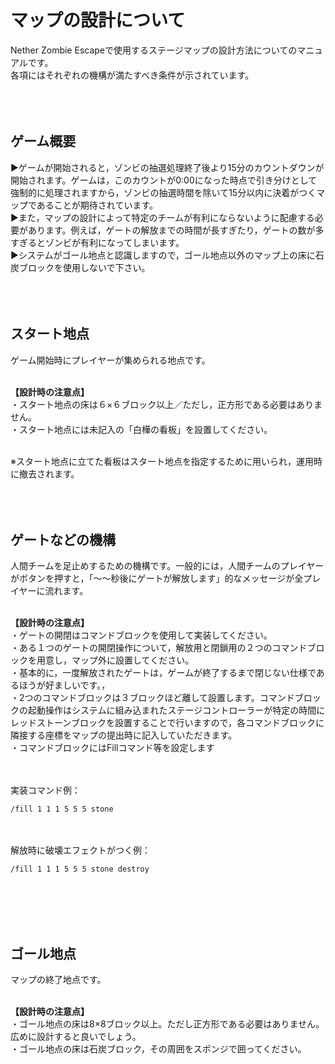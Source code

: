 # マップの設計について
Nether Zombie Escapeで使用するステージマップの設計方法についてのマニュアルです。<br>
各項にはそれぞれの機構が満たすべき条件が示されています。
<br><br><br><br>
     
## ゲーム概要
▶︎ゲームが開始されると，ゾンビの抽選処理終了後より15分のカウントダウンが開始されます。ゲームは，このカウントが0:00になった時点で引き分けとして強制的に処理されますから，ゾンビの抽選時間を除いて15分以内に決着がつくマップであることが期待されています。<br>
▶︎また，マップの設計によって特定のチームが有利にならないように配慮する必要があります。例えば，ゲートの解放までの時間が長すぎたり，ゲートの数が多すぎるとゾンビが有利になってしまいます。<br>
▶︎システムがゴール地点と認識しますので，ゴール地点以外のマップ上の床に石炭ブロックを使用しないで下さい。
<br><br><br><br>

  
## スタート地点
ゲーム開始時にプレイヤーが集められる地点です。<br><br>

<b>【設計時の注意点】</b><br>
・スタート地点の床は６×６ブロック以上／ただし，正方形である必要はありません。<br>
・スタート地点には未記入の「白樺の看板」を設置してください。<br>

<br>
※スタート地点に立てた看板はスタート地点を指定するために用いられ，運用時に撤去されます。
<br><br><br><br>
     

  
## ゲートなどの機構
人間チームを足止めするための機構です。一般的には，人間チームのプレイヤーがボタンを押すと，「〜〜秒後にゲートが解放します」的なメッセージが全プレイヤーに流れます。<br><br>

<b>【設計時の注意点】</b><br>
・ゲートの開閉はコマンドブロックを使用して実装してください。<br>
・ある１つのゲートの開閉操作について，解放用と閉鎖用の２つのコマンドブロックを用意し，マップ外に設置してください。<br>
・基本的に，一度解放されたゲートは，ゲームが終了するまで閉じない仕様であるほうが好ましいです。，<br>
・2つのコマンドブロックは３ブロックほど離して設置します。コマンドブロックの起動操作はシステムに組み込まれたステージコントローラーが特定の時間にレッドストーンブロックを設置することで行いますので，各コマンドブロックに隣接する座標をマップの提出時に記入していただきます。<br>
・コマンドブロックにはFillコマンド等を設定します<br><br><br>

実装コマンド例：
```
/fill 1 1 1 5 5 5 stone
```
<br><br>
解放時に破壊エフェクトがつく例：
```
/fill 1 1 1 5 5 5 stone destroy
```
<br><br><br><br>

## ゴール地点
マップの終了地点です。<br><br>

<b>【設計時の注意点】</b><br>
・ゴール地点の床は8×8ブロック以上。ただし正方形である必要はありません。広めに設計すると良いでしょう。<br>
・ゴール地点の床は石炭ブロック，その周囲をスポンジで囲ってください。<br>
